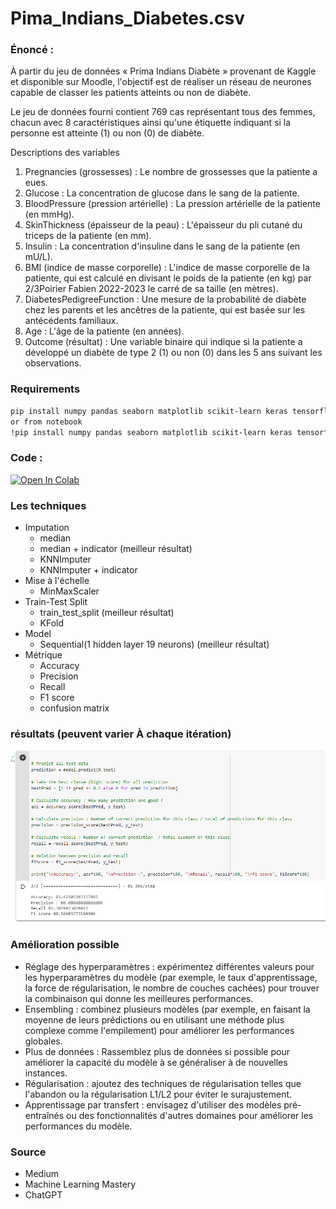 # Pima_Indians_Diabetes.csv

### Énoncé :
À partir du jeu de données « Prima Indians Diabète » provenant de Kaggle
et disponible sur Moodle, l'objectif est de réaliser un réseau de neurones
capable de classer les patients atteints ou non de diabète.

Le jeu de données fourni contient 769 cas représentant tous des femmes,
chacun avec 8 caractéristiques ainsi qu'une étiquette indiquant si la
personne est atteinte (1) ou non (0) de diabète.

Descriptions des variables
1. Pregnancies (grossesses) : Le nombre de grossesses que la patiente a
eues.
2. Glucose : La concentration de glucose dans le sang de la patiente.
3. BloodPressure (pression artérielle) : La pression artérielle de la
patiente (en mmHg).
4. SkinThickness (épaisseur de la peau) : L'épaisseur du pli cutané du
triceps de la patiente (en mm).
5. Insulin : La concentration d'insuline dans le sang de la patiente (en
mU/L).
6. BMI (indice de masse corporelle) : L'indice de masse corporelle de la
patiente, qui est calculé en divisant le poids de la patiente (en kg) par
2/3Poirier Fabien
2022-2023
le carré de sa taille (en mètres).
7. DiabetesPedigreeFunction : Une mesure de la probabilité de diabète
chez les parents et les ancêtres de la patiente, qui est basée sur les
antécédents familiaux.
8. Age : L'âge de la patiente (en années).
9. Outcome (résultat) : Une variable binaire qui indique si la patiente a
développé un diabète de type 2 (1) ou non (0) dans les 5 ans suivant
les observations.

### Requirements
```bash
pip install numpy pandas seaborn matplotlib scikit-learn keras tensorflow
or from notebook
!pip install numpy pandas seaborn matplotlib scikit-learn keras tensorflow
```

### Code :

<a target="_blank" href="https://colab.research.google.com/github/https://colab.research.google.com/github/pthavarasa/Pima_Indians_Diabetes.csv/blob/main/Diabetes_detection.ipynb">
  <img src="https://colab.research.google.com/assets/colab-badge.svg" alt="Open In Colab"/>
</a>

### Les techniques
- Imputation
  - median
  - median + indicator (meilleur résultat)
  - KNNImputer
  - KNNImputer + indicator
- Mise à l'échelle
  - MinMaxScaler
- Train-Test Split
  - train_test_split (meilleur résultat)
  - KFold
- Model
  - Sequential(1 hidden layer 19 neurons) (meilleur résultat)
- Métrique
  - Accuracy
  - Precision
  - Recall
  - F1 score
  - confusion matrix
  
### résultats (peuvent varier À chaque itération)

![alt text](Capture_model_evaluation.PNG)

### Amélioration possible

* Réglage des hyperparamètres : expérimentez différentes valeurs pour les hyperparamètres du modèle (par exemple, le taux d'apprentissage, la force de régularisation, le nombre de couches cachées) pour trouver la combinaison qui donne les meilleures performances.
* Ensembling : combinez plusieurs modèles (par exemple, en faisant la moyenne de leurs prédictions ou en utilisant une méthode plus complexe comme l'empilement) pour améliorer les performances globales.
* Plus de données : Rassemblez plus de données si possible pour améliorer la capacité du modèle à se généraliser à de nouvelles instances.
* Régularisation : ajoutez des techniques de régularisation telles que l'abandon ou la régularisation L1/L2 pour éviter le surajustement.
* Apprentissage par transfert : envisagez d'utiliser des modèles pré-entraînés ou des fonctionnalités d'autres domaines pour améliorer les performances du modèle.

### Source
* Medium
* Machine Learning Mastery
* ChatGPT
